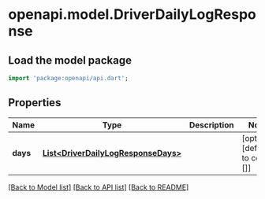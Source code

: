 # openapi.model.DriverDailyLogResponse

## Load the model package
```dart
import 'package:openapi/api.dart';
```

## Properties
Name | Type | Description | Notes
------------ | ------------- | ------------- | -------------
**days** | [**List&lt;DriverDailyLogResponseDays&gt;**](DriverDailyLogResponseDays.md) |  | [optional] [default to const []]

[[Back to Model list]](../README.md#documentation-for-models) [[Back to API list]](../README.md#documentation-for-api-endpoints) [[Back to README]](../README.md)


